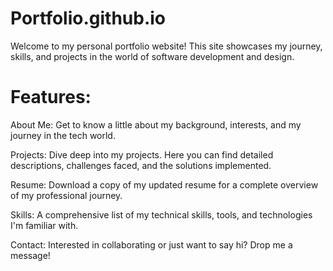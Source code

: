 # Portfolio.github.io
Welcome to my personal portfolio website! This site showcases my journey, skills, and projects in the world of software development and design.

# Features:

About Me: Get to know a little about my background, interests, and my journey in the tech world.

Projects: Dive deep into my projects. Here you can find detailed descriptions, challenges faced, and the solutions implemented.

Resume: Download a copy of my updated resume for a complete overview of my professional journey.

Skills: A comprehensive list of my technical skills, tools, and technologies I'm familiar with.

Contact: Interested in collaborating or just want to say hi? Drop me a message!

